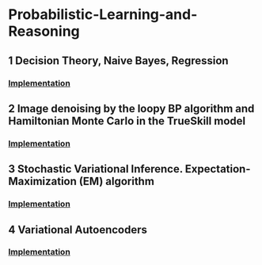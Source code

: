 # Probabilistic-Learning-and-Reasoning

## 1 Decision Theory, Naive Bayes, Regression
### [Implementation](https://github.com/Zoe0123/Decision-Theory-and-Naive-Bayes-and-Regression)

## 2 Image denoising by the loopy BP algorithm and Hamiltonian Monte Carlo in the TrueSkill model
### [Implementation](https://github.com/Zoe0123/loopy-BP-and-Monte-Carlo)

## 3 Stochastic Variational Inference. Expectation-Maximization (EM) algorithm
### [Implementation](https://github.com/Zoe0123/Variational-Inference-and-EM-algorithm)

## 4 Variational Autoencoders
### [Implementation](https://github.com/Zoe0123/Variational-Autoencoders)
